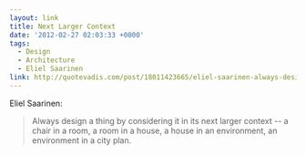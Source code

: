 ```yaml
---
layout: link
title: Next Larger Context
date: '2012-02-27 02:03:33 +0000'
tags:
  - Design
  - Architecture
  - Eliel Saarinen
link: http://quotevadis.com/post/18011423665/eliel-saarinen-always-design-things-by-context
---
```

Eliel Saarinen:

> Always design a thing by considering it in its next larger context -- a chair in a room, a room in a house, a house in an environment, an environment in a city plan.
